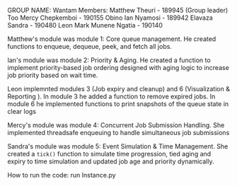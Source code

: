 GROUP NAME: Wantam
Members:
Matthew Theuri - 189945 (Group leader)
Too Mercy Chepkemboi - 190155
Obino Ian Nyamosi - 189942
Elavaza Sandra - 190480
Leon Mark Munene Ngatia - 190140

Matthew's module was module 1: Core queue management. He created functions to enqueue, dequeue, peek, and fetch all jobs.

Ian's module was module 2: Priority & Aging. He created a function to implement priority-based job ordering designed with
aging logic to increase job priority based on wait time.

Leon implemnted modules 3 (Job expiry and cleanup) and 6 (Visualization & Reporting ).
In module 3 he added a function to remove expired jobs.
In module 6 he implemented functions to print snapshots of the queue state in clear logs

Mercy's module was module 4: Concurrent Job Submission Handling. She implemented threadsafe enqueuing to handle 
simultaneous job submissions

Sandra's module was module 5: Event Simulation & Time Management. She created a `tick()` function to simulate time 
progression, tied aging and expiry to time simulation and updated job age and priority dynamically.


How to run the code: run Instance.py
#